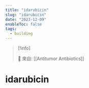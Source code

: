 ```yaml
---
title: "idarubicin"
slug: "idarubicin"
date: "2023-12-09"
enableToc: false
tags:
  - building
---
```


> [!info]
>
> 🌱 來自: [[Antitumor Antibiotics]]

# idarubicin



